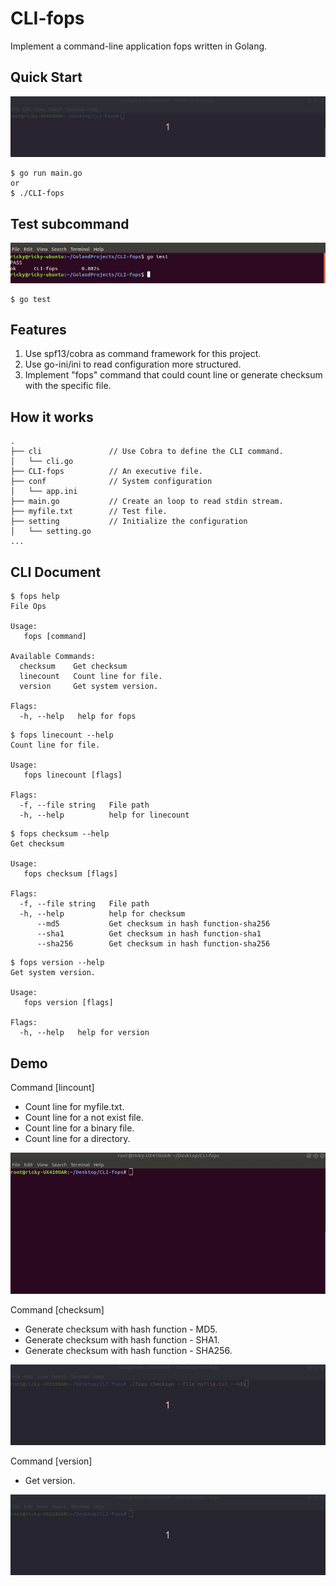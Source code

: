 # CLI-fops
Implement a command-line application fops written in Golang.

## Quick Start
![](https://raw.githubusercontent.com/amosricky/CLI-fops/master/src/demo_start.gif)
```
$ go run main.go 
or
$ ./CLI-fops 
```
## Test subcommand
![](https://raw.githubusercontent.com/amosricky/CLI-fops/master/src/demo_test.png)
```
$ go test
```
## Features
1. Use spf13/cobra as command framework for this project.
2. Use go-ini/ini to read configuration more structured.
3. Implement "fops" command that could count line or generate checksum with the specific file.

## How it works
```
.
├── cli               // Use Cobra to define the CLI command.
│   └── cli.go
├── CLI-fops          // An executive file.
├── conf              // System configuration
│   └── app.ini
├── main.go           // Create an loop to read stdin stream.
├── myfile.txt        // Test file.
├── setting           // Initialize the configuration
│   └── setting.go
...

```

## CLI Document
```
$ fops help
File Ops

Usage:
   fops [command]

Available Commands:
  checksum    Get checksum
  linecount   Count line for file.
  version     Get system version.

Flags:
  -h, --help   help for fops
```
```
$ fops linecount --help
Count line for file.

Usage:
   fops linecount [flags]

Flags:
  -f, --file string   File path
  -h, --help          help for linecount

```
```
$ fops checksum --help
Get checksum

Usage:
   fops checksum [flags]

Flags:
  -f, --file string   File path
  -h, --help          help for checksum
      --md5           Get checksum in hash function-sha256
      --sha1          Get checksum in hash function-sha1
      --sha256        Get checksum in hash function-sha256
```
```
$ fops version --help
Get system version.

Usage:
   fops version [flags]

Flags:
  -h, --help   help for version
```

## Demo
Command [lincount]
* Count line for myfile.txt.
* Count line for a not exist file.
* Count line for a binary file.
* Count line for a directory.

![](https://raw.githubusercontent.com/amosricky/CLI-fops/master/src/demo_linecount.gif)

Command [checksum]
* Generate checksum with hash function - MD5.
* Generate checksum with hash function - SHA1.
* Generate checksum with hash function - SHA256.

![](https://raw.githubusercontent.com/amosricky/CLI-fops/master/src/demo_checksum.gif)

Command [version]
* Get version.

![](https://raw.githubusercontent.com/amosricky/CLI-fops/master/src/demo_version.gif)